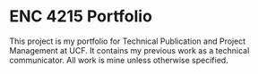 # ENC 4215 Portfolio 

This project is my portfolio for Technical Publication and Project Management at UCF. It contains my previous work as a technical communicator. All work is mine unless otherwise specified. 
